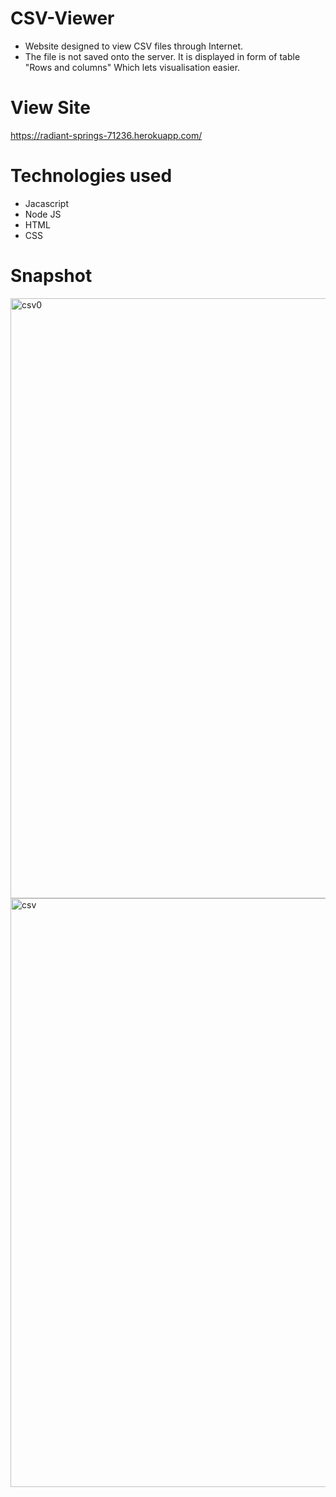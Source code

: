 # CSV-Viewer
 * Website designed to view CSV files through Internet.
 * The file is not saved onto the server. It is displayed in form of table "Rows and columns" Which lets visualisation easier.
 
 # View Site
 https://radiant-springs-71236.herokuapp.com/
 
 # Technologies used
 * Jacascript
 * Node JS
 * HTML
 * CSS


# Snapshot

<img width="960" alt="csv0" src="https://user-images.githubusercontent.com/72505269/162775726-ae360c8e-e964-45ca-b5f5-b1c7f520ceaa.PNG">

<img width="942" alt="csv" src="https://user-images.githubusercontent.com/72505269/162775771-5b5e38e3-c131-4c02-a2f8-c77a885f582f.PNG">
